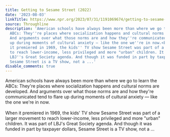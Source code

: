 ```yaml
---
title: Getting to Sesame Street (2022)
date: '2023-08-03'
linkTitle: https://www.npr.org/2023/07/31/1191069674/getting-to-sesame-street-2022
source: Throughline
description: 'American schools have always been more than where we go to learn the
  ABCs: They''re places where socialization happens and cultural norms are developed.
  And arguments over what those norms are and how they''re communicated tend to flare
  up during moments of cultural anxiety — like the one we''re in now.<br><br>When
  it premiered in 1969, the kids'' TV show Sesame Street was part of a larger movement
  to reach lower-income, less privileged and more "urban" children. It was part of
  LBJ''s Great Society agenda. And though it was funded in part by taxpayer dollars,
  Sesame Street is a TV show, not a ...'
disable_comments: true
---
```

American schools have always been more than where we go to learn the ABCs: They're places where socialization happens and cultural norms are developed. And arguments over what those norms are and how they're communicated tend to flare up during moments of cultural anxiety — like the one we're in now.<br><br>When it premiered in 1969, the kids' TV show Sesame Street was part of a larger movement to reach lower-income, less privileged and more "urban" children. It was part of LBJ's Great Society agenda. And though it was funded in part by taxpayer dollars, Sesame Street is a TV show, not a ...